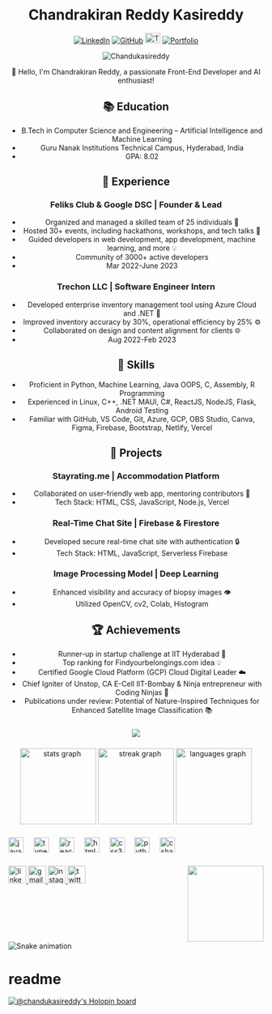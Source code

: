 <div align="center">
  
# Chandrakiran Reddy Kasireddy
[![LinkedIn](https://img.shields.io/badge/LinkedIn-chandrakiranreddy-blue)](https://www.linkedin.com/in/chandrakiranreddy)
[![GitHub](https://img.shields.io/github/followers/chandrakiranreddy?label=follow&style=social)](https://github.com/Chandukasireddy)
[<img src="https://cdn.mos.cms.futurecdn.net/QST9xhcQtaBtermPxttF6H.jpg" alt="Twitter" width="30" height="20">](https://twitter.com/chandu_2406)
[![Portfolio](https://img.shields.io/badge/Portfolio-Visit-brightgreen)](https://chandukasireddy.netlify.app/)

<p align="center"> <img src="https://komarev.com/ghpvc/?username=Chandukasireddy&label=Profile%20views&color=0e75b6&style=flat" alt="Chandukasireddy" /> </p>


👋 Hello, I'm Chandrakiran Reddy, a passionate Front-End Developer and AI enthusiast!

## 📚 Education
- B.Tech in Computer Science and Engineering – Artificial Intelligence and Machine Learning
- Guru Nanak Institutions Technical Campus, Hyderabad, India
- GPA: 8.02

## 💼 Experience
### Feliks Club & Google DSC | Founder & Lead
- Organized and managed a skilled team of 25 individuals 🚀
- Hosted 30+ events, including hackathons, workshops, and tech talks 🌟
- Guided developers in web development, app development, machine learning, and more 💡
- Community of 3000+ active developers
- Mar 2022-June 2023

### Trechon LLC | Software Engineer Intern
- Developed enterprise inventory management tool using Azure Cloud and .NET 💼
- Improved inventory accuracy by 30%, operational efficiency by 25% ⚙️
- Collaborated on design and content alignment for clients 🌐
- Aug 2022-Feb 2023

## 🔧 Skills
- Proficient in Python, Machine Learning, Java OOPS, C, Assembly, R Programming
- Experienced in Linux, C++, .NET MAUI, C#, ReactJS, NodeJS, Flask, Android Testing
- Familiar with GitHub, VS Code, Git, Azure, GCP, OBS Studio, Canva, Figma, Firebase, Bootstrap, Netlify, Vercel

## 🚀 Projects
### Stayrating.me | Accommodation Platform
- Collaborated on user-friendly web app, mentoring contributors 👥
- Tech Stack: HTML, CSS, JavaScript, Node.js, Vercel

### Real-Time Chat Site | Firebase & Firestore
- Developed secure real-time chat site with authentication 🔒
- Tech Stack: HTML, JavaScript, Serverless Firebase

### Image Processing Model | Deep Learning
- Enhanced visibility and accuracy of biopsy images 👁️
- Utilized OpenCV, cv2, Colab, Histogram

## 🏆 Achievements
- Runner-up in startup challenge at IIT Hyderabad 🏅
- Top ranking for Findyourbelongings.com idea 💡
- Certified Google Cloud Platform (GCP) Cloud Digital Leader ☁️
- Chief Igniter of Unstop, CA E-Cell IIT-Bombay & Ninja entrepreneur with Coding Ninjas 🚀
- Publications under review: Potential of Nature-Inspired Techniques for Enhanced Satellite Image Classification 📚

</div>

<!-- This is comment
## 🛠️ Technical Skills

| Skill             | Percentage |
|-------------------|------------|
| Python            | 80%        |
| Machine Learning  | 75%        |
| Java              | 70%        |
-->
###

<div align="center">
  <img src="https://profile-counter.glitch.me/chandukasireddy/count.svg?"  />
</div>

###

<div align="center">
  <img src="https://github-readme-stats.vercel.app/api?username=chandukasireddy&hide_title=false&hide_rank=false&show_icons=true&include_all_commits=true&count_private=true&disable_animations=false&theme=dracula&locale=en&hide_border=false" height="150" alt="stats graph"  />
  <img src="https://streak-stats.demolab.com?user=chandukasireddy&locale=en&mode=daily&theme=dracula&hide_border=false&border_radius=5" height="150" alt="streak graph"  />
  <img src="https://github-readme-stats.vercel.app/api/top-langs?username=chandukasireddy&locale=en&hide_title=false&layout=compact&card_width=320&langs_count=5&theme=dracula&hide_border=false" height="150" alt="languages graph"  />
</div>

###

<div align="left">
  <img src="https://cdn.jsdelivr.net/gh/devicons/devicon/icons/javascript/javascript-original.svg" height="30" alt="javascript logo"  />
  <img width="12" />
  <img src="https://cdn.jsdelivr.net/gh/devicons/devicon/icons/typescript/typescript-original.svg" height="30" alt="typescript logo"  />
  <img width="12" />
  <img src="https://cdn.jsdelivr.net/gh/devicons/devicon/icons/react/react-original.svg" height="30" alt="react logo"  />
  <img width="12" />
  <img src="https://cdn.jsdelivr.net/gh/devicons/devicon/icons/html5/html5-original.svg" height="30" alt="html5 logo"  />
  <img width="12" />
  <img src="https://cdn.jsdelivr.net/gh/devicons/devicon/icons/css3/css3-original.svg" height="30" alt="css3 logo"  />
  <img width="12" />
  <img src="https://cdn.jsdelivr.net/gh/devicons/devicon/icons/python/python-original.svg" height="30" alt="python logo"  />
  <img width="12" />
  <img src="https://cdn.jsdelivr.net/gh/devicons/devicon/icons/csharp/csharp-original.svg" height="30" alt="csharp logo"  />
</div>

###

<img align="right" height="150" src="https://drive.google.com/file/d/13a-hCavjffmPQdtlj9gTZPLy9eO-At-M/view?usp=drive_link"  />

###

<div align="left">
  <a href="https://www.linkedin.com/in/chandukasireddy/" target="_blank">
    <img src="https://img.shields.io/static/v1?message=LinkedIn&logo=linkedin&label=&color=0077B5&logoColor=white&labelColor=&style=for-the-badge" height="35" alt="linkedin logo"  />
  </a>
  <a href="chandrakiranreddy2406@gmail.com" target="_blank">
    <img src="https://img.shields.io/static/v1?message=Gmail&logo=gmail&label=&color=D14836&logoColor=white&labelColor=&style=for-the-badge" height="35" alt="gmail logo"  />
  </a>
  <a href="https://instagram.com/chandu__kasireddy?igshid=YmMyMTA2M2Y=" target="_blank">
    <img src="https://img.shields.io/static/v1?message=Instagram&logo=instagram&label=&color=E4405F&logoColor=white&labelColor=&style=for-the-badge" height="35" alt="instagram logo"  />
  </a>
  <a href="https://twitter.com/chandu_2406" target="_blank">
    <img src="https://img.shields.io/static/v1?message=Twitter&logo=twitter&label=&color=1DA1F2&logoColor=white&labelColor=&style=for-the-badge" height="35" alt="twitter logo"  />
  </a>
</div>

###

<br clear="both">

<img src="https://raw.githubusercontent.com/chandukasireddy/chandukasireddy/output/snake.svg" alt="Snake animation" />

###
# readme

[![@chandukasireddy's Holopin board](https://holopin.me/chandukasireddy)](https://holopin.io/@chandukasireddy)

